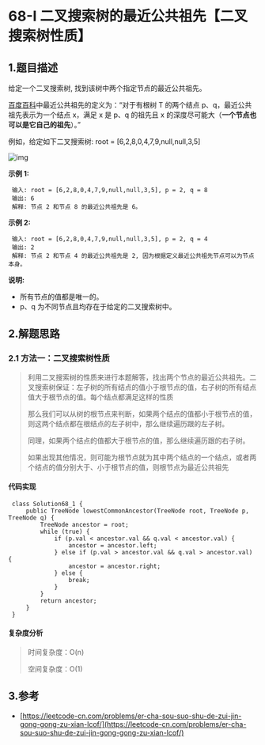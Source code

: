 # 68-Ⅰ 二叉搜索树的最近公共祖先【二叉搜索树性质】

## 1.题目描述

给定一个二叉搜索树, 找到该树中两个指定节点的最近公共祖先。

[百度百科](https://baike.baidu.com/item/%E6%9C%80%E8%BF%91%E5%85%AC%E5%85%B1%E7%A5%96%E5%85%88/8918834?fr=aladdin)中最近公共祖先的定义为：“对于有根树 T 的两个结点 p、q，最近公共祖先表示为一个结点 x，满足 x 是 p、q 的祖先且 x 的深度尽可能大（**一个节点也可以是它自己的祖先**）。”

例如，给定如下二叉搜索树: root = \[6,2,8,0,4,7,9,null,null,3,5\]

![img](https://mchen0607.github.io/images/binarysearchtree_improved.png)

**示例 1:**

```text
 输入: root = [6,2,8,0,4,7,9,null,null,3,5], p = 2, q = 8
 输出: 6 
 解释: 节点 2 和节点 8 的最近公共祖先是 6。
```

**示例 2:**

```text
 输入: root = [6,2,8,0,4,7,9,null,null,3,5], p = 2, q = 4
 输出: 2
 解释: 节点 2 和节点 4 的最近公共祖先是 2, 因为根据定义最近公共祖先节点可以为节点本身。
```

**说明:**

* 所有节点的值都是唯一的。
* p、q 为不同节点且均存在于给定的二叉搜索树中。

## 2.解题思路

### 2.1 方法一：二叉搜索树性质

> 利用二叉搜索树的性质来进行本题解答，找出两个节点的最近公共祖先。二叉搜索树保证：左子树的所有结点的值小于根节点的值，右子树的所有结点值大于根节点的值。每个结点都满足这样的性质
>
> 那么我们可以从树的根节点来判断，如果两个结点的值都小于根节点的值，则这两个结点都在根结点的左子树中，那么继续遍历跟的左子树。
>
> 同理，如果两个结点的值都大于根节点的值，那么继续遍历跟的右子树。
>
> 如果出现其他情况，则可能为根节点就为其中两个结点的一个结点，或者两个结点的值分别大于、小于根节点的值，则根节点为最近公共祖先

#### 代码实现

```text
 class Solution68_1 {
     public TreeNode lowestCommonAncestor(TreeNode root, TreeNode p, TreeNode q) {
         TreeNode ancestor = root;
         while (true) {
             if (p.val < ancestor.val && q.val < ancestor.val) {
                 ancestor = ancestor.left;
             } else if (p.val > ancestor.val && q.val > ancestor.val) {
                 ancestor = ancestor.right;
             } else {
                 break;
             }
         }
         return ancestor;
     }
 }
```

#### 复杂度分析

> 时间复杂度：O\(n\)
>
> 空间复杂度：O\(1\)

## 3.参考

* [https://leetcode-cn.com/problems/er-cha-sou-suo-shu-de-zui-jin-gong-gong-zu-xian-lcof/](https://leetcode-cn.com/problems/er-cha-sou-suo-shu-de-zui-jin-gong-gong-zu-xian-lcof/)

